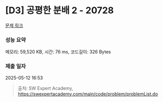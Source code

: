 # [D3] 공평한 분배 2 - 20728 

[문제 링크](https://swexpertacademy.com/main/code/problem/problemDetail.do?contestProbId=AY6cg0MKeVkDFAXt) 

### 성능 요약

메모리: 59,520 KB, 시간: 76 ms, 코드길이: 326 Bytes

### 제출 일자

2025-05-12 16:53



> 출처: SW Expert Academy, https://swexpertacademy.com/main/code/problem/problemList.do